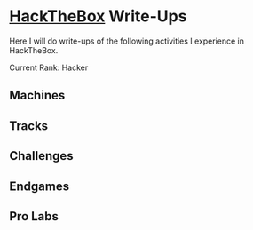 # [HackTheBox](https://www.hackthebox.eu/) Write-Ups

Here I will do write-ups of the following activities I experience in HackTheBox.

Current Rank: Hacker

## Machines

## Tracks

## Challenges

## Endgames

## Pro Labs
